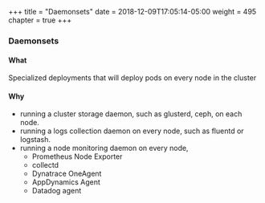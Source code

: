+++
title = "Daemonsets"
date = 2018-12-09T17:05:14-05:00
weight = 495
chapter = true
+++

### Daemonsets

#### What

Specialized deployments that will deploy pods on every node in the cluster

#### Why

* running a cluster storage daemon, such as glusterd, ceph, on each node.
* running a logs collection daemon on every node, such as fluentd or logstash.
* running a node monitoring daemon on every node, 
    * Prometheus Node Exporter
    * collectd
    * Dynatrace OneAgent
    * AppDynamics Agent
    * Datadog agent